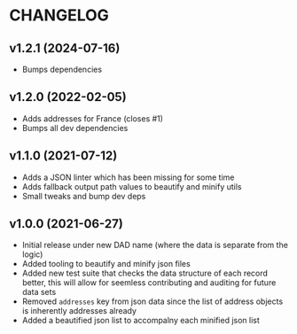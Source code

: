 # CHANGELOG

## v1.2.1 (2024-07-16)

- Bumps dependencies

## v1.2.0 (2022-02-05)

- Adds addresses for France (closes #1)
- Bumps all dev dependencies

## v1.1.0 (2021-07-12)

- Adds a JSON linter which has been missing for some time
- Adds fallback output path values to beautify and minify utils
- Small tweaks and bump dev deps

## v1.0.0 (2021-06-27)

- Initial release under new DAD name (where the data is separate from the logic)
- Added tooling to beautify and minify json files
- Added new test suite that checks the data structure of each record better, this will allow for seemless contributing and auditing for future data sets
- Removed `addresses` key from json data since the list of address objects is inherently addresses already
- Added a beautified json list to accompalny each minified json list
